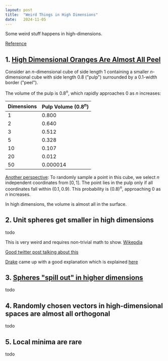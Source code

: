 ```yaml
---
layout: post
title:  "Weird Things in High Dimensions"
date:   2024-11-05
---
```


Some weird stuff happens in high-dimensions. 

[Reference](https://x.com/aryehazan/status/1817877048053911912)


## 1. [High Dimensional Oranges Are Almost All Peel](https://x.com/tszzl/status/1817081479190708528)



Consider an $n$-dimensional cube of side length 1 containing a smaller $n$-dimensional cube with side length $0.8$ ("pulp") surrounded by a $0.1$-width border ("peel"). 

The volume of the pulp is $0.8^n$, which rapidly approaches 0 as $n$ increases:


| Dimensions | Pulp Volume ($0.8^n$) |
|------------|------------------------|
| 1          | 0.800                 |
| 2          | 0.640                 |
| 3          | 0.512                 |
| 5          | 0.328                 |
| 10         | 0.107                 |
| 20         | 0.012                 |
| 50         | 0.000014              |

[Another perspective](https://x.com/Jsevillamol/status/1817213852402303024): To randomly sample a point in this cube, we select $n$ independent coordinates from $[0,1]$. The point lies in the pulp only if all coordinates fall within $(0.1, 0.9)$. This probability is $(0.8)^n$, approaching 0 as $n$ increases.

In high dimensions, the volume is almost all in the surface.

## 2. Unit spheres get smaller in high dimensions
todo

This is very weird and requires non-trivial math to show.
[Wikepdia](https://en.wikipedia.org/wiki/Volume_of_an_n-ball)

[Good twitter post talking about this](https://x.com/RokoMijic/status/1818073988805152801)

[Drake](https://x.com/MaskedTorah/status/1818188397087015147) came up with a good explanation which is explained [here](https://x.com/RokoMijic/status/1818273024526733319)



## 3. [Spheres "spill out" in higher dimensions](https://stanislavfort.com/blog/sphere-spilling-out/)
todo


## 4. Randomly chosen vectors in high-dimensional spaces are almost all orthogonal
todo



## 5. Local minima are rare
todo

